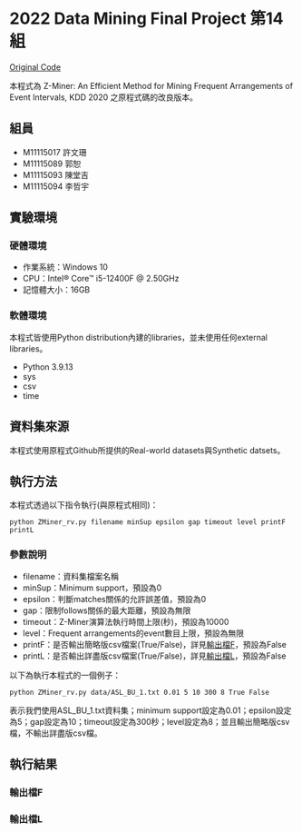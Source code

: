 # 2022 Data Mining Final Project 第14組

[Original Code](https://github.com/zedshape/zminer.git)

本程式為 Z-Miner: An Efficient Method for Mining Frequent Arrangements of Event Intervals, KDD 2020 之原程式碼的改良版本。

## 組員

* M11115017 許文珊
* M11115089 郭恕
* M11115093 陳堂吉
* M11115094 李哲宇

## 實驗環境

### 硬體環境

* 作業系統：Windows 10
* CPU：Intel® Core™ i5-12400F @ 2.50GHz
* 記憶體大小：16GB

### 軟體環境

本程式皆使用Python distribution內建的libraries，並未使用任何external libraries。

* Python 3.9.13
* sys
* csv
* time

## 資料集來源

本程式使用原程式Github所提供的Real-world datasets與Synthetic datsets。

## 執行方法

本程式透過以下指令執行(與原程式相同)：

`python ZMiner_rv.py filename minSup epsilon gap timeout level printF printL`

### 參數說明

* filename：資料集檔案名稱
* minSup：Minimum support，預設為0
* epsilon：判斷matches關係的允許誤差值，預設為0
* gap：限制follows關係的最大距離，預設為無限
* timeout：Z-Miner演算法執行時間上限(秒)，預設為10000
* level：Frequent arrangements的event數目上限，預設為無限
* printF：是否輸出簡略版csv檔案(True/False)，詳見[輸出檔F](#輸出檔f)，預設為False
* printL：是否輸出詳盡版csv檔案(True/False)，詳見[輸出檔L](#輸出檔l)，預設為False

以下為執行本程式的一個例子：

`python ZMiner_rv.py data/ASL_BU_1.txt 0.01 5 10 300 8 True False`

表示我們使用ASL_BU_1.txt資料集；minimum support設定為0.01；epsilon設定為5；gap設定為10；timeout設定為300秒；level設定為8；並且輸出簡略版csv檔，不輸出詳盡版csv檔。

## 執行結果

### 輸出檔F

### 輸出檔L
